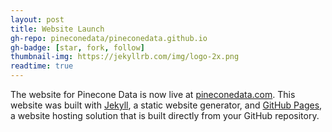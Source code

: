 ```yaml
---
layout: post
title: Website Launch
gh-repo: pineconedata/pineconedata.github.io
gh-badge: [star, fork, follow]
thumbnail-img: https://jekyllrb.com/img/logo-2x.png
readtime: true
---
```


The website for Pinecone Data is now live at [pineconedata.com](https://pineconedata.github.io). This website was built with [Jekyll](https://jekyllrb.com/), a static website generator, and [GitHub Pages](https://pages.github.com/), a website hosting solution that is built directly from your GitHub repository. 

